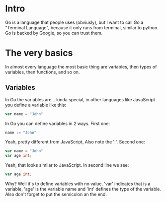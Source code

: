 # Intro

Go is a language that people uses (obviusly), but I want to call Go a "Terminal Language", because it only runs from terminal, similar to python. Go is backed by Google, so you can trust them.

# The very basics

In almost every language the most basic thing are variables, then types of variables, then functions, and so on.

## Variables

In Go the variables are... kinda special, in other languages like JavaScript you define a variable like this:

```javascript
var name = "John"
```

In Go you can define variables in 2 ways. First one:

```go
name := "John"
```

Yeah, pretty different from JavaScript, Also note the ':'. Second one:

```go
var name = "John"
var age int;
```

Yeah, that looks similar to JavaScript. In second line we see:

```go
var age int;
```

Why? Well it's to define variables with no value, 'var' indicates that is a variable, 'age' is the variable name and 'int' defines the type of the variable. Also don't forget to put the semicolon an the end.
